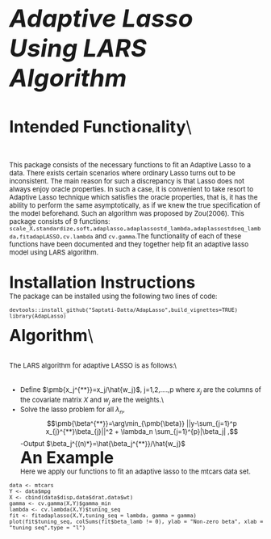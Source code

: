 
<font size = "10">_**Adaptive Lasso Using LARS Algorithm**_

<font size = "6">**Intended Functionality**\

<font size = "2">This package consists of the necessary functions to fit an Adaptive Lasso to a data. There exists certain scenarios where ordinary Lasso turns out to be inconsistent. The main reason for such a discrepancy is that Lasso does not always enjoy oracle properties. In such a case, it is convenient to take resort to Adaptive Lasso technique which satisfies the oracle properties, that is, it has the ability to perform the same asymptotically, as if we knew the true specification of the model beforehand. Such an algorithm was proposed by Zou(2006). This package consists of 9 functions: ```scale_X,standardize,soft,adaplasso,adaplassostd_lambda,adaplassostdseq_lambda,fitadapLASSO,cv.lambda``` and ```cv.gamma```.The functionality of each of these functions have been documented and they together help fit an adaptive lasso model using LARS algorithm.

<font size = "6"> **Installation Instructions**\
<font size = "2"> The package can be installed using the following two lines of code:
```{r}
devtools::install_github("Saptati-Datta/AdapLasso",build_vignettes=TRUE)
library(AdapLasso)

```
<font size = "6"> **Algorithm**\ 

<font size = "2"> The LARS algorithm for adaptive LASSO is as follows:\
- Define $\pmb{x_j^{**}}=x_j/\hat{w_j}$\, j=1,2,....,p where $x_j$ are the columns of the covariate matrix $X$ and $w_j$ are the weights.\
- Solve the lasso problem for all $\lambda_n$,\
$$\pmb{\beta^{**}}=\arg\min_{\pmb{\beta}} ||y-\sum_{j=1}^p x_{j}^{**}\beta_{j}||^2 + \lambda_n \sum_{j=1}^{p}|\beta_j| ,$$
-Output $\beta_j^{(n)*}=\hat{\beta_j^{**}}/\hat{w_j}$\
<font size = "6">**An Example**\
<font size = "2">Here we apply our functions to fit an adaptive lasso to the mtcars data set.
```{r}
data <- mtcars
Y <- data$mpg
X <- cbind(data$disp,data$drat,data$wt)
gamma <- cv.gamma(X,Y)$gamma_min
lambda <- cv.lambda(X,Y)$tuning_seq
fit <- fitadaplasso(X,Y,tuning_seq = lambda, gamma = gamma)
plot(fit$tuning_seq, colSums(fit$beta_lamb != 0), ylab = "Non-zero beta", xlab = "tuning_seq",type = "l")
```

